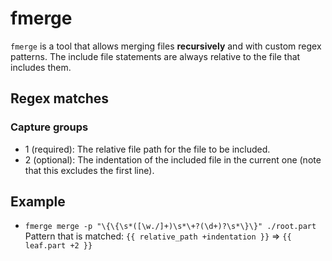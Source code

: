 # fmerge

`fmerge` is a tool that allows merging files **recursively** and with custom regex patterns. The include file statements are always relative to the file that includes them.

## Regex matches

### Capture groups
- 1 (required): The relative file path for the file to be included.
- 2 (optional): The indentation of the included file in the current one (note that this excludes the first line).

## Example

- `fmerge merge -p "\{\{\s*([\w./]+)\s*\+?(\d+)?\s*\}\}" ./root.part`\
  Pattern that is matched: `{{ relative_path +indentation }}` => `{{ leaf.part +2 }}`
